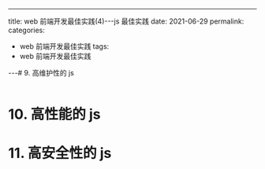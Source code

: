 ---

title: web 前端开发最佳实践(4)---js 最佳实践
date: 2021-06-29
permalink:
categories:

- web 前端开发最佳实践
  tags:
- web 前端开发最佳实践

---# 9. 高维护性的 js

```js
```

# 10. 高性能的 js

# 11. 高安全性的 js
